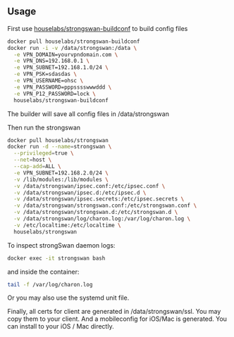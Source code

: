 ## Usage
First use [houselabs/strongswan-buildconf](https://github.com/houselabs/docker-strongswan-buildconf) to build config files

```bash
docker pull houselabs/strongswan-buildconf
docker run -i -v /data/strongswan:/data \
  -e VPN_DOMAIN=yourvpndomain.com \
  -e VPN_DNS=192.168.0.1 \
  -e VPN_SUBNET=192.168.1.0/24 \
  -e VPN_PSK=sdasdas \
  -e VPN_USERNAME=ohsc \
  -e VPN_PASSWORD=pppsssswwwddd \
  -e VPN_P12_PASSWORD=lock \
  houselabs/strongswan-buildconf
```

The builder will save all config files in /data/strongswan

Then run the strongswan

```bash
docker pull houselabs/strongswan
docker run -d --name=strongswan \
  --privileged=true \
  --net=host \
  --cap-add=ALL \
  -e VPN_SUBNET=192.168.2.0/24 \
  -v /lib/modules:/lib/modules \
  -v /data/strongswan/ipsec.conf:/etc/ipsec.conf \
  -v /data/strongswan/ipsec.d:/etc/ipsec.d \
  -v /data/strongswan/ipsec.secrets:/etc/ipsec.secrets \
  -v /data/strongswan/strongswan.conf:/etc/strongswan.conf \
  -v /data/strongswan/strongswan.d:/etc/strongswan.d \
  -v /data/strongswan/log/charon.log:/var/log/charon.log \
  -v /etc/localtime:/etc/localtime \
  houselabs/strongswan


```

To inspect strongSwan daemon logs:

```bash
docker exec -it strongswan bash
```

and inside the container:

```bash
tail -f /var/log/charon.log
```

Or you may also use the systemd unit file.

Finally, all certs for client are generated in /data/strongswan/ssl. You may copy them to your client. And a mobileconfig for iOS/Mac is generated. You can install to your iOS / Mac directly.
